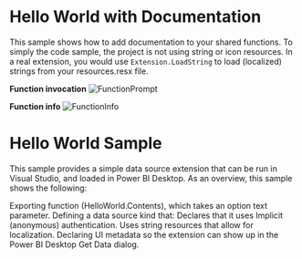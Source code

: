 ﻿# Hello World with Documentation
This sample shows how to add documentation to your shared functions. To simply the code sample, the project is not using string or icon resources. In a real extension, you would use `Extension.LoadString` to load (localized) strings from your resources.resx file.

**Function invocation**
![FunctionPrompt](../../blobs/helloWorldWithDocs.png "Hello world with docs prompt")

**Function info**
![FunctionInfo](../../blobs/helloWorldWithDocsInfo.png "Hello world with docs function info")

# Hello World Sample
This sample provides a simple data source extension that can be run in Visual Studio, and loaded in Power BI Desktop. As an overview, this sample shows the following:

Exporting function (HelloWorld.Contents), which takes an option text parameter.
Defining a data source kind that:
Declares that it uses Implicit (anonymous) authentication.
Uses string resources that allow for localization.
Declaring UI metadata so the extension can show up in the Power BI Desktop Get Data dialog.
